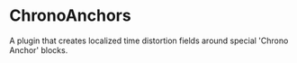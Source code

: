 # ChronoAnchors
A plugin that creates localized time distortion fields around special 'Chrono Anchor' blocks.
